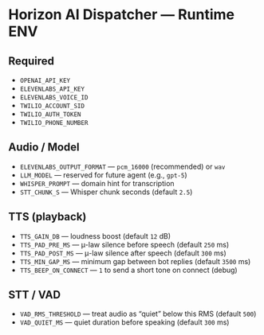 # Horizon AI Dispatcher — Runtime ENV

## Required
- `OPENAI_API_KEY`
- `ELEVENLABS_API_KEY`
- `ELEVENLABS_VOICE_ID`
- `TWILIO_ACCOUNT_SID`
- `TWILIO_AUTH_TOKEN`
- `TWILIO_PHONE_NUMBER`

## Audio / Model
- `ELEVENLABS_OUTPUT_FORMAT` — `pcm_16000` (recommended) or `wav`
- `LLM_MODEL` — reserved for future agent (e.g., `gpt-5`)
- `WHISPER_PROMPT` — domain hint for transcription
- `STT_CHUNK_S` — Whisper chunk seconds (default `2.5`)

## TTS (playback)
- `TTS_GAIN_DB` — loudness boost (default `12` dB)
- `TTS_PAD_PRE_MS` — μ-law silence before speech (default `250` ms)
- `TTS_PAD_POST_MS` — μ-law silence after speech (default `300` ms)
- `TTS_MIN_GAP_MS` — minimum gap between bot replies (default `3500` ms)
- `TTS_BEEP_ON_CONNECT` — `1` to send a short tone on connect (debug)

## STT / VAD
- `VAD_RMS_THRESHOLD` — treat audio as “quiet” below this RMS (default `500`)
- `VAD_QUIET_MS` — quiet duration before speaking (default `300` ms)
